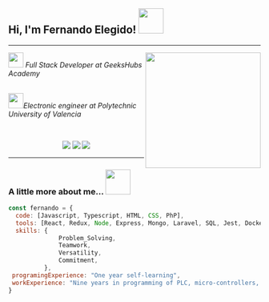 
<h2> Hi, I'm Fernando Elegido! <img src="https://media2.giphy.com/media/v1.Y2lkPTc5MGI3NjExeTluZzluMGxsdzk5dWI0eHptMHc4NWFnd2drYjFrb2R4ZjI3MnZwdyZlcD12MV9pbnRlcm5hbF9naWZfYnlfaWQmY3Q9cw/NFGhfDRVAml9khfvzP/giphy.gif" width="50"></h2>

***

<img align='right' src="https://media3.giphy.com/media/v1.Y2lkPTc5MGI3NjExbTZscmRmem82Ym8zeTB5MnRoeDFoeGR5eW9rcWtvNXdkaGNtN2V1eCZlcD12MV9pbnRlcm5hbF9naWZfYnlfaWQmY3Q9Zw/qgQUggAC3Pfv687qPC/giphy.gif" width="230">

<p><img src="https://media1.giphy.com/media/v1.Y2lkPTc5MGI3NjExd3pveDM3bDVieTQ5cTY4NmU5bmh2ZW1tMjZrZmo5eWJoZnkxaDB1YyZlcD12MV9pbnRlcm5hbF9naWZfYnlfaWQmY3Q9cw/QTfX9Ejfra3ZmNxh6B/giphy.gif" width="30"> <em>Full Stack Developer at GeeksHubs Academy</a>


</br><img src="https://media4.giphy.com/media/v1.Y2lkPTc5MGI3NjExM2RsNzdtd3Nmbjd5eXZhbnA4OGFlM2RtNmFodzRmb2Zucm8xZnFuMCZlcD12MV9pbnRlcm5hbF9naWZfYnlfaWQmY3Q9cw/Yxw6WMuEWRgkhukzdI/giphy.gif" width="30">Electronic engineer at Polytechnic University of Valencia </a>
</em></p>
</br>

<div align="center">
<a href="https://github.com/ferelbue" target="_blank"><img src="https://img.shields.io/badge/github-24292F?style=for-the-badge&logo=github&logoColor=white" target="_blank"></a> 
<a href = "mailto:ferelbue@gmail.com"><img src="https://img.shields.io/badge/Gmail-C6362C?style=for-the-badge&logo=gmail&logoColor=white" target="_blank"></a>
<a href="https://www.linkedin.com/in/fernando-elegido" target="_blank"><img src="https://img.shields.io/badge/-LinkedIn-%230077B5?style=for-the-badge&logo=linkedin&logoColor=white" target="_blank"></a> 
</div>

***

### A little more about me...   <img src="https://media0.giphy.com/media/v1.Y2lkPTc5MGI3NjExZ3NhMXE1b2UyY2F0aDkzdHNyeXRuODhlODYyZHFoc3NwemU4ZjJlbiZlcD12MV9pbnRlcm5hbF9naWZfYnlfaWQmY3Q9cw/igPDtkfSJZMFwE0LP8/giphy.gif" width="50"> 

```javascript
const fernando = {
  code: [Javascript, Typescript, HTML, CSS, PhP],
  tools: [React, Redux, Node, Express, Mongo, Laravel, SQL, Jest, Docker, GIT, Agile, Scrum],
  skills: {
              Problem_Solving,
              Teamwork,
              Versatility,
              Commitment,
          },
 programingExperience: "One year self-learning",
 workExperience: "Nine years in programming of PLC, micro-controllers, robots and CNC"
}
```
